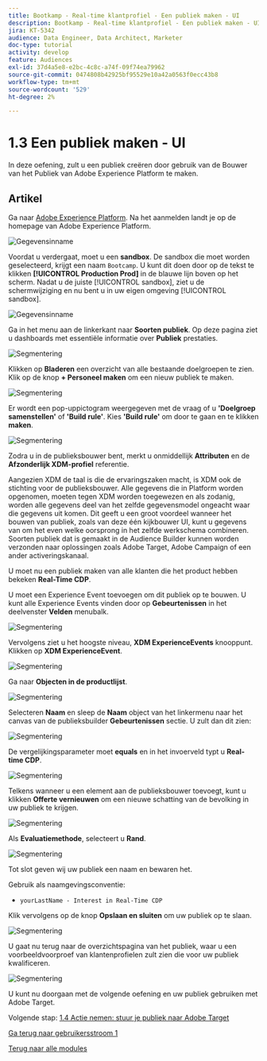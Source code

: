 ```yaml
---
title: Bootkamp - Real-time klantprofiel - Een publiek maken - UI
description: Bootkamp - Real-time klantprofiel - Een publiek maken - UI
jira: KT-5342
audience: Data Engineer, Data Architect, Marketer
doc-type: tutorial
activity: develop
feature: Audiences
exl-id: 37d4a5e8-e2bc-4c8c-a74f-09f74ea79962
source-git-commit: 0474808b42925bf95529e10a42a0563f0ecc43b8
workflow-type: tm+mt
source-wordcount: '529'
ht-degree: 2%

---
```


# 1.3 Een publiek maken - UI

In deze oefening, zult u een publiek creëren door gebruik van de Bouwer van het Publiek van Adobe Experience Platform te maken.

## Artikel

Ga naar [Adobe Experience Platform](https://experience.adobe.com/platform). Na het aanmelden landt je op de homepage van Adobe Experience Platform.

![Gegevensinname](./images/home.png)

Voordat u verdergaat, moet u een **sandbox**. De sandbox die moet worden geselecteerd, krijgt een naam ``Bootcamp``. U kunt dit doen door op de tekst te klikken **[!UICONTROL Production Prod]** in de blauwe lijn boven op het scherm. Nadat u de juiste [!UICONTROL sandbox], ziet u de schermwijziging en nu bent u in uw eigen omgeving [!UICONTROL sandbox].

![Gegevensinname](./images/sb1.png)

Ga in het menu aan de linkerkant naar **Soorten publiek**. Op deze pagina ziet u dashboards met essentiële informatie over **Publiek** prestaties.

![Segmentering](./images/menuseg.png)

Klikken op **Bladeren** een overzicht van alle bestaande doelgroepen te zien. Klik op de knop **+ Personeel maken** om een nieuw publiek te maken.


![Segmentering](./images/segmentationui.png)

Er wordt een pop-uppictogram weergegeven met de vraag of u **&#39;Doelgroep samenstellen&#39;** of **&#39;Build rule&#39;**. Kies **&#39;Build rule&#39;** om door te gaan en te klikken **maken**.

![Segmentering][def]

Zodra u in de publieksbouwer bent, merkt u onmiddellijk **Attributen** en de **Afzonderlijk XDM-profiel** referentie.


Aangezien XDM de taal is die de ervaringszaken macht, is XDM ook de stichting voor de publieksbouwer. Alle gegevens die in Platform worden opgenomen, moeten tegen XDM worden toegewezen en als zodanig, worden alle gegevens deel van het zelfde gegevensmodel ongeacht waar die gegevens uit komen. Dit geeft u een groot voordeel wanneer het bouwen van publiek, zoals van deze één kijkbouwer UI, kunt u gegevens van om het even welke oorsprong in het zelfde werkschema combineren. Soorten publiek dat is gemaakt in de Audience Builder kunnen worden verzonden naar oplossingen zoals Adobe Target, Adobe Campaign of een ander activeringskanaal.

U moet nu een publiek maken van alle klanten die het product hebben bekeken **Real-Time CDP**.

U moet een Experience Event toevoegen om dit publiek op te bouwen. U kunt alle Experience Events vinden door op **Gebeurtenissen** in het deelvenster **Velden** menubalk.

![Segmentering](./images/findee.png)

Vervolgens ziet u het hoogste niveau, **XDM ExperienceEvents** knooppunt. Klikken op **XDM ExperienceEvent**.

![Segmentering](./images/see.png)

Ga naar **Objecten in de productlijst**.

![Segmentering](./images/plitems.png)

Selecteren **Naam** en sleep de **Naam** object van het linkermenu naar het canvas van de publieksbuilder **Gebeurtenissen** sectie. U zult dan dit zien:

![Segmentering](./images/eewebpdtlname.png)

De vergelijkingsparameter moet **equals** en in het invoerveld typt u **Real-time CDP**.

![Segmentering](./images/pv.png)

Telkens wanneer u een element aan de publieksbouwer toevoegt, kunt u klikken **Offerte vernieuwen** om een nieuwe schatting van de bevolking in uw publiek te krijgen.

![Segmentering](./images/refreshest.png)

Als **Evaluatiemethode**, selecteert u **Rand**.

![Segmentering](./images/evedge.png)

Tot slot geven wij uw publiek een naam en bewaren het.

Gebruik als naamgevingsconventie:

- `yourLastName - Interest in Real-Time CDP`

Klik vervolgens op de knop **Opslaan en sluiten** om uw publiek op te slaan.

![Segmentering](./images/segmentname.png)

U gaat nu terug naar de overzichtspagina van het publiek, waar u een voorbeeldvoorproef van klantenprofielen zult zien die voor uw publiek kwalificeren.

![Segmentering](./images/savedsegment.png)

U kunt nu doorgaan met de volgende oefening en uw publiek gebruiken met Adobe Target.

Volgende stap: [1.4 Actie nemen: stuur je publiek naar Adobe Target](./ex4.md)

[Ga terug naar gebruikersstroom 1](./uc1.md)

[Terug naar alle modules](../../overview.md)


[def]: ./images/segmentationpopup.png
